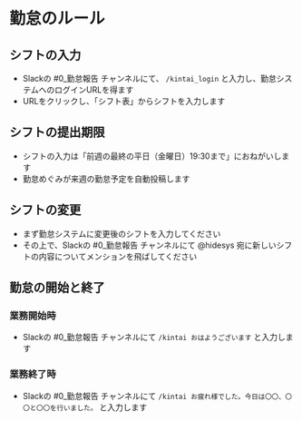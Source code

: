 # 勤怠のルール

## シフトの入力

- Slackの #0_勤怠報告 チャンネルにて、 `/kintai_login` と入力し、勤怠システムへのログインURLを得ます
- URLをクリックし、「シフト表」からシフトを入力します

## シフトの提出期限

- シフトの入力は「前週の最終の平日（金曜日）19:30まで」におねがいします
- 勤怠めぐみが来週の勤怠予定を自動投稿します

## シフトの変更

- まず勤怠システムに変更後のシフトを入力してください
- その上で、Slackの #0_勤怠報告 チャンネルにて @hidesys 宛に新しいシフトの内容についてメンションを飛ばしてください

## 勤怠の開始と終了

### 業務開始時

- Slackの #0_勤怠報告 チャンネルにて `/kintai おはようございます` と入力します

### 業務終了時

- Slackの #0_勤怠報告 チャンネルにて `/kintai お疲れ様でした。今日は〇〇、〇〇と〇〇を行いました。` と入力します
